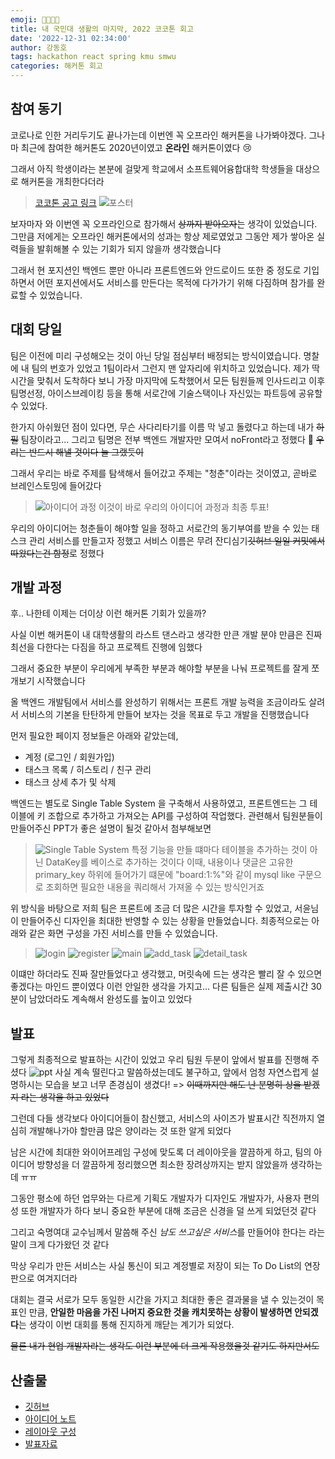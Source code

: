 ```yaml
---
emoji: 👨‍💻👩‍💻
title: 내 국민대 생활의 마지막, 2022 코코톤 회고
date: '2022-12-31 02:34:00'
author: 강동호
tags: hackathon react spring kmu smwu
categories: 해커톤 회고
---
```


## 참여 동기
코로나로 인한 거리두기도 끝나가는데 이번엔 꼭 오프라인 해커톤을 나가봐야겠다.
그나마 최근에 참여한 해커톤도 2020년이였고 **온라인** 해커톤이였다 😢

그래서 아직 학생이라는 본분에 걸맞게 학교에서 소프트웨어융합대학 학생들을 대상으로 해커톤을 개최한다더라
> [코코톤 공고 링크](https://ivy-periodical-1dc.notion.site/8f571e47478346739e53a60a3d9735fb)
> ![포스터](imgs/poster.jpeg)

보자마자 와 이번엔 꼭 오프라인으로 참가해서 ~~상까지 받아오자~~는 생각이 있었습니다. 그만큼 저에게는 오프라인 해커톤에서의 성과는 항상 제로였었고 그동안 제가 쌓아온 실력들을 발휘해볼 수 있는 기회가 되지 않을까 생각했습니다

그래서 현 포지션인 백엔드 뿐만 아니라 프론트엔드와 안드로이드 또한 중 정도로 기입하면서 어떤 포지션에서도 서비스를 만든다는 목적에 다가가기 위해 다짐하며 참가를 완료할 수 있었습니다.

## 대회 당일
팀은 이전에 미리 구성해오는 것이 아닌 당일 점심부터 배정되는 방식이였습니다.
명찰에 내 팀의 번호가 있었고 1팀이라서 그런지 맨 앞자리에 위치하고 있었습니다.
제가 딱 시간을 맞춰서 도착하다 보니 가장 마지막에 도착했어서 모든 팀원들께 인사드리고 이후 팀명선정, 아이스브레이킹 등을 통해 서로간에 기술스택이나 자신있는 파트등에 공유할 수 있었다.

한가지 아쉬웠던 점이 있다면, 무슨 사다리타기를 이름 막 넣고 돌렸다고 하는데 내가 ~~하필~~ 팀장이라고...
그리고 팀명은 전부 백엔드 개발자만 모여서 noFront라고 정했다 🤪 ~~우리는 반드시 해낼 것이다 늘 그랬듯이~~

그래서 우리는 바로 주제를 탐색해서 들어갔고 주제는 "청춘"이라는 것이였고, 곧바로 브레인스토밍에 들어갔다
> ![아이디어 과정](imgs/idea-meetings.png)
> 이것이 바로 우리의 아이디어 과정과 최종 투표!

우리의 아이디어는 청춘들이 해야할 일을 정하고 서로간의 동기부여를 받을 수 있는 태스크 관리 서비스를 만들고자 정했고 서비스 이름은 무려 잔디심기~~깃허브 일일 커밋에서 따왔다는건 함정~~로 정했다

## 개발 과정
후.. 나한테 이제는 더이상 이런 해커톤 기회가 있을까?

사실 이번 해커톤이 내 대학생활의 라스트 댄스라고 생각한 만큰 개발 분야 만큼은 진짜 최선을 다한다는 다짐을 하고 프로젝트 진행에 임했다

그래서 중요한 부분이 우리에게 부족한 부분과 해야할 부분을 나눠 프로젝트를 잘게 쪼개보기 시작했습니다

올 백엔드 개발팀에서 서비스를 완성하기 위해서는 프론트 개발 능력을 조금이라도 살려서 서비스의 기본을 탄탄하게 만들어 보자는 것을 목표로 두고 개발을 진행했습니다

먼저 필요한 페이지 정보들은 아래와 같았는데,
- 계정 (로그인 / 회원가입)
- 태스크 목록 / 히스토리 / 친구 관리
- 태스크 상세 추가 및 삭제

백엔드는 별도로 Single Table System 을 구축해서 사용하였고, 프론트엔드는 그 테이블에 키 조합으로 추가하고 가져오는 API를 구성하여 작업했다.
관련해서 팀원분들이 만들어주신 PPT가 좋은 설명이 될것 같아서 첨부해보면
> ![Single Table System](imgs/info_single_table.png)
> 특정 기능을 만들 떄마다 테이블을 추가하는 것이 아닌 DataKey를 베이스로 추가하는 것이다
> 이때, 내용이나 댓글은 고유한 primary_key 하위에 들어가기 떄문에 "board:1:%"와 같이 mysql like 구문으로 조회하면 필요한 내용을 쿼리해서 가져올 수 있는 방식인거죠

위 방식을 바탕으로 저희 팀은 프론트에 조금 더 많은 시간을 투자할 수 있었고, 서윤님이 만들어주신 디자인을 최대한 반영할 수 있는 상황을 만들었습니다.
최종적으로는 아래와 같은 화면 구성을 가진 서비스를 만들 수 있었습니다.
> ![login](imgs/login.png)
> ![register](imgs/register.png)
> ![main](imgs/main_task.png)
> ![add_task](imgs/add_task.png)
> ![detail_task](imgs/detail_task.png)

이떄만 하더라도 진짜 잘만들었다고 생각했고, 머릿속에 드는 생각은 빨리 잘 수 있으면 좋겠다는 마인드 뿐이였다
이런 안일한 생각을 가지고... 다른 팀들은 실제 제출시간 30분이 남았더라도 계속해서 완성도를 높이고 있었다

## 발표
그렇게 최종적으로 발표하는 시간이 있었고 우리 팀원 두분이 앞에서 발표를 진행해 주셨다
![ppt](imgs/ppt.png)
사실 계속 떨린다고 말씀하셨는데도 불구하고, 앞에서 엄청 자연스럽게 설명하시는 모습을 보고 너무 존경심이 생겼다! => ~~이때까지만 해도 난 분명히 상을 받겠지 라는 생각을 하고 있었다~~

그런데 다들 생각보다 아이디어들이 참신했고, 서비스의 사이즈가 발표시간 직전까지 열심히 개발해나가야 할만큼 많은 양이라는 것 또한 알게 되었다

남은 시간에 최대한 와이어프레임 구성에 맞도록 더 레이아웃을 깔끔하게 하고, 팀의 아이디어 방향성을 더 깔끔하게 정리했으면 최소한 장려상까지는 받지 않았을까 생각하는데 ㅠㅠ

그동안 평소에 하던 업무와는 다르게 기획도 개발자가 디자인도 개발자가, 사용자 편의성 또한 개발자가 하다 보니 중요한 부분에 대해 조금은 신경을 덜 쓰게 되었던것 같다

그리고 숙명여대 교수님께서 말씀해 주신 *남도 쓰고싶은 서비스*를 만들어야 한다는 라는 말이 크게 다가왔던 것 같다

막상 우리가 만든 서비스는 사실 통신이 되고 계정별로 저장이 되는 To Do List의 연장판으로 여겨지더라

대회는 결국 서로가 모두 동일한 시간을 가지고 최대한 좋은 결과물을 낼 수 있는것이 목표인 만큼, **안일한 마음을 가진 나머지 중요한 것을 캐치못하는 상황이 발생하면 안되겠다**는 생각이 이번 대회를 통해 진지하게 깨닫는 계기가 되었다.

~~물론 내가 현업 개발자라는 생각도 이런 부분에 더 크게 작용했을것 같기도 하지만서도~~

## 산출물
- [깃허브](https://github.com/cokothon-no-front)
- [아이디어 노트](https://www.notion.so/donghodev/No-Front-f7a60b1977624e08b5fcd12774e84437)
- [레이아웃 구성](https://www.figma.com/file/JBpkf3GroUKdq8vfb136DL/Untitled?node-id=0%3A1)
- [발표자료](https://docs.google.com/presentation/d/11uGcmm_m9dsUCHV9_mTS6DZh9UIaBzH-p-UtenMRack/edit?usp=sharing)
